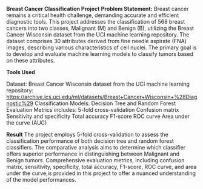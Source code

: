 **Breast Cancer Classification Project**
**Problem Statement:**
Breast cancer remains a critical health challenge, demanding accurate and efficient diagnostic tools. This project addresses the classification of 568 breast cancers into two classes, Malignant (M) and Benign (B), utilizing the Breast Cancer Wisconsin dataset from the UCI machine learning repository. The dataset comprises 30 attributes derived from fine needle aspirate (FNA) images, describing various characteristics of cell nuclei. The primary goal is to develop and evaluate machine learning models to classify tumors based on these attributes.

**Tools Used**

Dataset: Breast Cancer Wisconsin dataset from the UCI machine learning
repository: https://archive.ics.uci.edu/ml/datasets/Breast+Cancer+Wisconsin+%28Diagnostic%29
Classification Models: Decision Tree and Random Forest
Evaluation Metrics includes:
5-fold cross-validation
Confusion matrix
Sensitivity and specificity
Total accuracy
F1-score
ROC curve
Area under the curve (AUC)

**Result**
The project employs 5-fold cross-validation to assess the classification performance of both decision tree and random forest classifiers. The comparative analysis aims to determine which classifier offers superior performance in distinguishing between Malignant and Benign tumors. Comprehensive evaluation metrics, including confusion matrix, sensitivity, specificity, total accuracy, F1-score, ROC curve, and area under the curve,is provided in this project to offer a nuanced understanding of the model performances.

